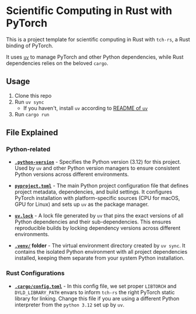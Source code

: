 # Scientific Computing in Rust with PyTorch

This is a project template for scientific computing in Rust with `tch-rs`, a Rust binding of PyTorch.

It uses [`uv`](https://github.com/astral-sh/uv) to manage PyTorch and other Python dependencies, while Rust dependencies relies on the beloved `cargo`.

## Usage

1. Clone this repo
2. Run `uv sync`
   * If you haven't, install `uv` according to [README of `uv`](https://github.com/astral-sh/uv?tab=readme-ov-file#installation)
3. Run `cargo run`

## File Explained

### Python-related

* **[`.python-version`](.python-version)** - Specifies the Python version (3.12) for this project. Used by `uv` and other Python version managers to ensure consistent Python versions across different environments.

* **[`pyproject.toml`](pyproject.toml)** - The main Python project configuration file that defines project metadata, dependencies, and build settings. It configures PyTorch installation with platform-specific sources (CPU for macOS, GPU for Linux) and sets up `uv` as the package manager.

* **[`uv.lock`](uv.lock)** - A lock file generated by `uv` that pins the exact versions of all Python dependencies and their sub-dependencies. This ensures reproducible builds by locking dependency versions across different environments.

* **[`.venv/`](.venv/) folder** - The virtual environment directory created by `uv sync`. It contains the isolated Python environment with all project dependencies installed, keeping them separate from your system Python installation.

### Rust Configurations

* **[`.cargo/config.toml`](.cargo/config.toml)** - In this config file, we set proper `LIBTORCH` and `DYLD_LIBRARY_PATH` envars to inform `tch-rs` the right PyTorch static library for linking. Change this file if you are using a different Python interpreter from the `python 3.12` set up by `uv`.